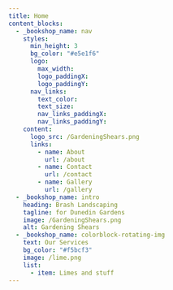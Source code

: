 ```yaml
---
title: Home
content_blocks:
  - _bookshop_name: nav
    styles:
      min_height: 3
      bg_color: "#e5e1f6"
      logo:
        max_width:
        logo_paddingX:
        logo_paddingY:
      nav_links:
        text_color:
        text_size:
        nav_links_paddingX:
        nav_links_paddingY:
    content:
      logo_src: /GardeningShears.png
      links:
        - name: About
          url: /about
        - name: Contact
          url: /contact
        - name: Gallery
          url: /gallery
  - _bookshop_name: intro
    heading: Brash Landscaping
    tagline: for Dunedin Gardens
    image: /GardeningShears.png
    alt: Gardening Shears
  - _bookshop_name: colorblock-rotating-img
    text: Our Services
    bg_color: "#f5bcf3"
    image: /lime.png
    list:
      - item: Limes and stuff
---
```

